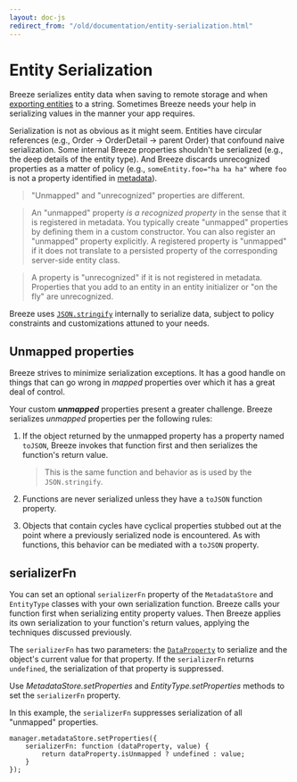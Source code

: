 ```yaml
---
layout: doc-js
redirect_from: "/old/documentation/entity-serialization.html"
---
```


# Entity Serialization

Breeze serializes entity data when saving to remote storage and when [exporting entities](/doc-js/entitymanager-and-caching "Export/Import") to a string. Sometimes Breeze needs your help in serializing values in the manner your app requires.

Serialization is not as obvious as it might seem. Entities have circular references (e.g., Order &rarr; OrderDetail &rarr; parent Order) that confound naive serialization. Some internal Breeze properties shouldn't be serialized (e.g., the deep details of the entity type). And Breeze discards unrecognized properties as a matter of policy (e.g., `someEntity.foo="ha ha ha"` where `foo` is not a property identified in [metadata](/doc-js/metadata "MetadataStore")).

>"Unmapped" and "unrecognized" properties are different. 

>An "unmapped" property *is a recognized property* in the sense that it is registered in metadata. You typically create "unmapped" properties by defining them in a custom constructor. You can also register an "unmapped" property explicitly. A registered property is "unmapped" if it does not translate to a persisted property of the corresponding server-side entity class.

>A property is "unrecognized" if it is not registered in metadata. Properties that you add to an entity in an entity initializer or "on the fly" are unrecognized.

Breeze uses <a href="https://developer.mozilla.org/en-US/docs/Web/JavaScript/Reference/Global_Objects/JSON/stringify?redirectlocale=en-US&redirectslug=JavaScript%2FReference%2FGlobal_Objects%2FJSON%2Fstringify" title="JSON.stringify API" target="_blank">`JSON.stringify`</a> internally to serialize data, subject to policy constraints and customizations attuned to your needs.
<a name="Unmapped-properties"></a>

## Unmapped properties

Breeze strives to minimize serialization exceptions. It has a good handle on things that can go wrong in *mapped* properties over which it has a great deal of control. 

Your custom ***unmapped*** properties present a greater challenge. Breeze serializes *unmapped* properties per the following rules:

1. If the object returned by the unmapped property has a property named `toJSON`, Breeze invokes that function first and then serializes the function's return value.

    >This is the same function and behavior as is used by the `JSON.stringify`.
     
2. Functions are never serialized unless they have a `toJSON` function property.
     
3. Objects that contain cycles have cyclical properties stubbed out at the point where a previously serialized node is encountered. As with functions, this behavior can be mediated with a `toJSON` property.

## serializerFn

You can set an optional `serializerFn` property of the `MetadataStore` and `EntityType` classes with your own serialization function. Breeze calls your function first when serializing entity property values. Then Breeze applies its own serialization to your function's return values, applying the techniques discussed previously. 

The `serializerFn` has two parameters: the <a href="/doc-js/api-docs/classes/DataProperty.html" title="DataProperty API" target="_blank">`DataProperty`</a>  to serialize and the object's current value for that property.  If the `serializerFn` returns `undefined`, the serialization of that property is suppressed.

Use *MetadataStore.setProperties* and  *EntityType.setProperties* methods to set the `serializerFn` property.

In this example, the `serializerFn` suppresses serialization of all "unmapped" properties.  

    manager.metadataStore.setProperties({
        serializerFn: function (dataProperty, value) {
            return dataProperty.isUnmapped ? undefined : value;
        }
    });
